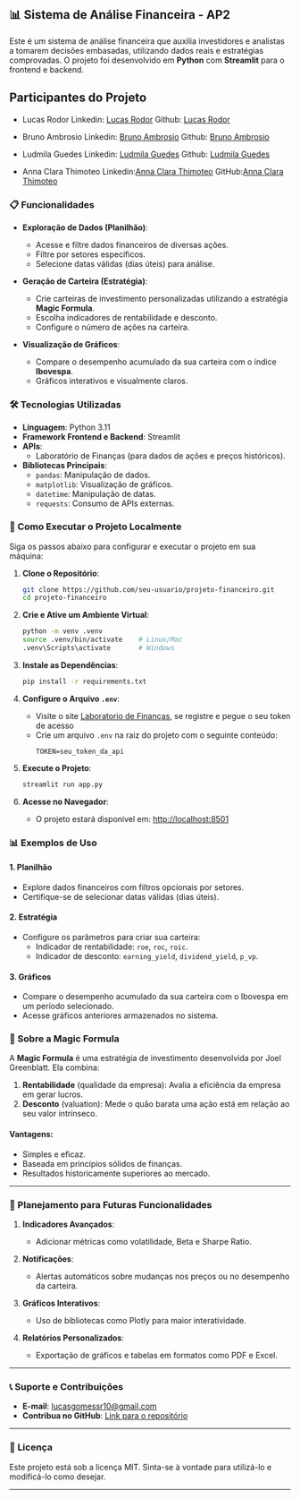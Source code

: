 ## 📊 Sistema de Análise Financeira - AP2
Este é um sistema de análise financeira que auxilia investidores e analistas a tomarem decisões embasadas, utilizando dados reais e estratégias comprovadas. O projeto foi desenvolvido em **Python** com **Streamlit** para o frontend e backend.

## Participantes do Projeto

- Lucas Rodor
    Linkedin: [Lucas Rodor](https://www.linkedin.com/in/lucasrodor/)
    Github: [Lucas Rodor](https://github.com/lucasrodor)

- Bruno Ambrosio
    Linkedin: [Bruno Ambrosio](https://www.linkedin.com/in/brunobianco/)
    Github: [Bruno Ambrosio](https://github.com/BrunoAmbrosioAbs)

- Ludmila Guedes
    Linkedin: [Ludmila Guedes](https://www.linkedin.com/in/ludmila-guedes-810688302/)
    Github: [Ludmila Guedes](https://github.com/LudmilaGuedes) 

- Anna Clara Thimoteo
    Linkedin:[Anna Clara Thimoteo](https://www.linkedin.com/in/anna-clara-thimoteo-de-melo-3584a5323/)
    GitHub:[Anna Clara Thimoteo](https://github.com/AnnaClaraThimoteo)



### 📋 Funcionalidades
- **Exploração de Dados (Planilhão)**:
  - Acesse e filtre dados financeiros de diversas ações.
  - Filtre por setores específicos.
  - Selecione datas válidas (dias úteis) para análise.

- **Geração de Carteira (Estratégia)**:
  - Crie carteiras de investimento personalizadas utilizando a estratégia **Magic Formula**.
  - Escolha indicadores de rentabilidade e desconto.
  - Configure o número de ações na carteira.

- **Visualização de Gráficos**:
  - Compare o desempenho acumulado da sua carteira com o índice **Ibovespa**.
  - Gráficos interativos e visualmente claros.


### 🛠️ Tecnologias Utilizadas
- **Linguagem**: Python 3.11
- **Framework Frontend e Backend**: Streamlit
- **APIs**:
  - Laboratório de Finanças (para dados de ações e preços históricos).
- **Bibliotecas Principais**:
  - `pandas`: Manipulação de dados.
  - `matplotlib`: Visualização de gráficos.
  - `datetime`: Manipulação de datas.
  - `requests`: Consumo de APIs externas.

### 🚀 Como Executar o Projeto Localmente
Siga os passos abaixo para configurar e executar o projeto em sua máquina:

1. **Clone o Repositório**:
   ```bash
   git clone https://github.com/seu-usuario/projeto-financeiro.git
   cd projeto-financeiro
   ```

2. **Crie e Ative um Ambiente Virtual**:
   ```bash
   python -m venv .venv
   source .venv/bin/activate    # Linux/Mac
   .venv\Scripts\activate       # Windows
   ```

3. **Instale as Dependências**:
   ```bash
   pip install -r requirements.txt
   ```

4. **Configure o Arquivo `.env`**:
   - Visite o site [Laboratorio de Finanças](https://laboratoriodefinancas.com/), se registre e pegue o seu token de acesso
   - Crie um arquivo `.env` na raiz do projeto com o seguinte conteúdo:
     ```
     TOKEN=seu_token_da_api
     ```

5. **Execute o Projeto**:
   ```cmd
   streamlit run app.py
   ```

6. **Acesse no Navegador**:
   - O projeto estará disponível em: [http://localhost:8501](http://localhost:8501)


### 📊 Exemplos de Uso

#### 1. Planilhão
- Explore dados financeiros com filtros opcionais por setores.
- Certifique-se de selecionar datas válidas (dias úteis).

#### 2. Estratégia
- Configure os parâmetros para criar sua carteira:
  - Indicador de rentabilidade: `roe`, `roc`, `roic`.
  - Indicador de desconto: `earning_yield`, `dividend_yield`, `p_vp`.

#### 3. Gráficos
- Compare o desempenho acumulado da sua carteira com o Ibovespa em um período selecionado.
- Acesse gráficos anteriores armazenados no sistema.


### 📘 Sobre a Magic Formula
A **Magic Formula** é uma estratégia de investimento desenvolvida por Joel Greenblatt. Ela combina:
1. **Rentabilidade** (qualidade da empresa): Avalia a eficiência da empresa em gerar lucros.
2. **Desconto** (valuation): Mede o quão barata uma ação está em relação ao seu valor intrínseco.

#### **Vantagens:**
- Simples e eficaz.
- Baseada em princípios sólidos de finanças.
- Resultados historicamente superiores ao mercado.

---

### **📂 Planejamento para Futuras Funcionalidades**
1. **Indicadores Avançados**:
   - Adicionar métricas como volatilidade, Beta e Sharpe Ratio.

2. **Notificações**:
   - Alertas automáticos sobre mudanças nos preços ou no desempenho da carteira.

3. **Gráficos Interativos**:
   - Uso de bibliotecas como Plotly para maior interatividade.

4. **Relatórios Personalizados**:
   - Exportação de gráficos e tabelas em formatos como PDF e Excel.

---

### **📞 Suporte e Contribuições**
- **E-mail**: lucasgomessr10@gmail.com
- **Contribua no GitHub**: [Link para o repositório](https://github.com/seu-usuario/projeto-financeiro)

---

### **📄 Licença**
Este projeto está sob a licença MIT. Sinta-se à vontade para utilizá-lo e modificá-lo como desejar. 

---
